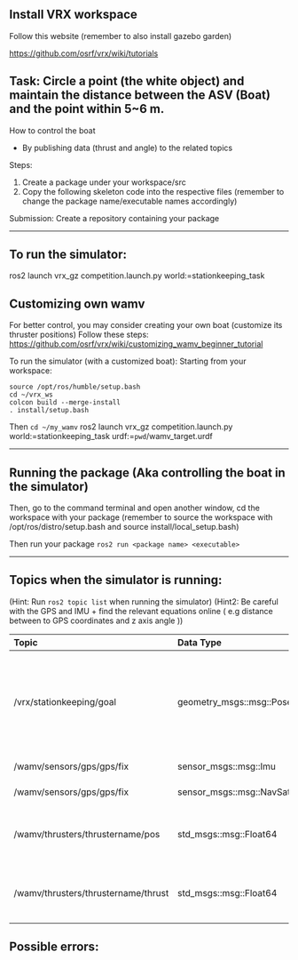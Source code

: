 ## Install VRX workspace

Follow this website (remember to also install gazebo garden)

https://github.com/osrf/vrx/wiki/tutorials 


## Task: Circle a point (the white object) and maintain the distance between the ASV (Boat) and the point within 5~6 m.

How to control the boat
- By publishing data (thrust and angle) to the related topics 

Steps: 
1. Create a package under your workspace/src
2. Copy the following skeleton code into the respective files (remember to change the package name/executable names accordingly)

Submission:
Create a repository containing your package

--- 
## To run the simulator:
ros2 launch vrx_gz competition.launch.py world:=stationkeeping_task

## Customizing own wamv
For better control, you may consider creating your own boat (customize its thruster positions)
Follow these steps: https://github.com/osrf/vrx/wiki/customizing_wamv_beginner_tutorial

To run the simulator (with a customized boat):
Starting from your workspace:
```
source /opt/ros/humble/setup.bash
cd ~/vrx_ws 
colcon build --merge-install
. install/setup.bash
```
Then `cd ~/my_wamv`
ros2 launch vrx_gz competition.launch.py world:=stationkeeping_task urdf:=`pwd`/wamv_target.urdf

---
## Running the package (Aka controlling the boat in the simulator)
Then, go to the command terminal and open another window, cd the workspace with your package (remember to source the workspace with /opt/ros/distro/setup.bash and source install/local_setup.bash)

Then run your package 
`ros2 run <package name> <executable>`

--- 
## Topics when the simulator is running:

(Hint: Run `ros2 topic list` when running the simulator)
(Hint2: Be careful with the GPS and IMU  + find the relevant equations online ( e.g distance between to GPS coordinates and z axis angle ))

| Topic                   | Data Type | Description |
| :---------------- | :------ | :---- |
| /vrx/stationkeeping/goal        | geometry_msgs::msg::PoseStamped  | Position of the point in spherica; (WGS84) coordinates and a heading, given as a quaternion |
| /wamv/sensors/gps/gps/fix |  sensor_msgs::msg::Imu  | IMU data of the boat |
| /wamv/sensors/gps/gps/fix |  sensor_msgs::msg::NavSatFix  | GPS position data |
|   /wamv/thrusters/thrustername/pos  |  std_msgs::msg::Float64   | Next angle command for the thrustername thruster |
|  /wamv/thrusters/thrustername/thrust |  std_msgs::msg::Float64   | Next power command for the thrustername thruster|



## Possible errors:
